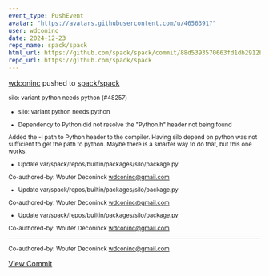 ```yaml
---
event_type: PushEvent
avatar: "https://avatars.githubusercontent.com/u/4656391?"
user: wdconinc
date: 2024-12-23
repo_name: spack/spack
html_url: https://github.com/spack/spack/commit/88d5393570663fd1db2912b9715ee215434f4d3a
repo_url: https://github.com/spack/spack
---
```


<a href='https://github.com/wdconinc' target='_blank'>wdconinc</a> pushed to <a href='https://github.com/spack/spack' target='_blank'>spack/spack</a>

<small>silo: variant python needs python (#48257)

* silo: variant python needs python

* Dependency to Python did not resolve the "Python.h" header not being found

Added the -I path to Python header to the compiler.
Having silo depend on python was not sufficient to get the path to python.
Maybe there is a smarter way to do that, but this one works.

* Update var/spack/repos/builtin/packages/silo/package.py

Co-authored-by: Wouter Deconinck <wdconinc@gmail.com>

* Update var/spack/repos/builtin/packages/silo/package.py

Co-authored-by: Wouter Deconinck <wdconinc@gmail.com>

* Update var/spack/repos/builtin/packages/silo/package.py

Co-authored-by: Wouter Deconinck <wdconinc@gmail.com>

---------

Co-authored-by: Wouter Deconinck <wdconinc@gmail.com></small>

<a href='https://github.com/spack/spack/commit/88d5393570663fd1db2912b9715ee215434f4d3a' target='_blank'>View Commit</a>